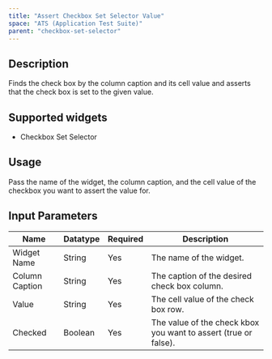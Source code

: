```yaml
---
title: "Assert Checkbox Set Selector Value"
space: "ATS (Application Test Suite)"
parent: "checkbox-set-selector"
---
```

## Description
Finds the check box by the column caption and its cell value and asserts that the check box is set to the given value.

## Supported widgets
+ Checkbox Set Selector


## Usage
Pass the name of the widget, the column caption, and the cell value of the checkbox you want to assert the value for.

## Input Parameters



Name | Datatype | Required | Description
---- | -------- | ------- |---------------
Widget Name | String | Yes | The name of the widget.
Column Caption | String | Yes | The caption of the desired check box column.
Value | String | Yes | The cell value of the check box row.
Checked | Boolean | Yes | The value of the check kbox you want to assert (true or false).
